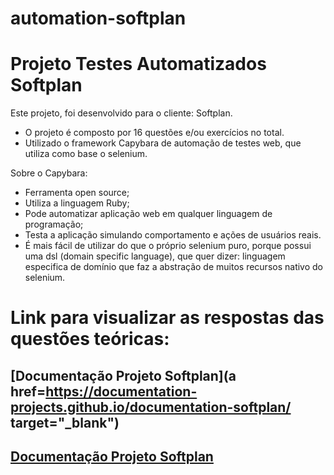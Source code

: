 # automation-softplan

# Projeto Testes Automatizados Softplan

Este projeto, foi desenvolvido para o cliente: Softplan. 
* O projeto é composto por 16 questões e/ou exercícios no total.
* Utilizado o framework Capybara de automação de testes web, que utiliza como base o selenium.

Sobre o Capybara:
* Ferramenta open source;
* Utiliza a linguagem Ruby;
* Pode automatizar aplicação web em qualquer linguagem de programação;
* Testa a aplicação simulando comportamento e ações de usuários reais.
* É mais fácil de utilizar do que o próprio selenium puro, porque possui uma dsl (domain specific language),
que quer dizer: linguagem especifica de domínio que faz a abstração de muitos recursos nativo
do selenium.


# Link para visualizar as respostas das questões teóricas: 

## [Documentação Projeto Softplan](a href=https://documentation-projects.github.io/documentation-softplan/ target="_blank")

## <a href=https://documentation-projects.github.io/documentation-softplan/ target="_blank">Documentação Projeto Softplan</a>
